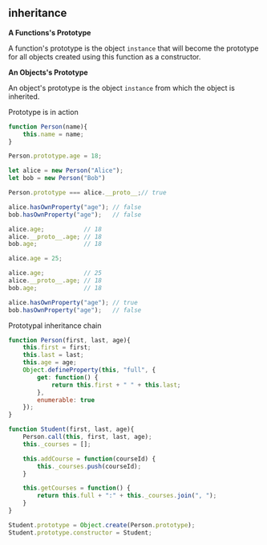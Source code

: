 ## inheritance

**A Functions's Prototype**

A function's prototype is the object `instance` that will become the prototype for all objects created using this function as a constructor.

**An Objects's Prototype**

An object's prototype is the object `instance` from which the object is inherited.

Prototype is in action 
```javascript
function Person(name){
    this.name = name;
}

Person.prototype.age = 18;

let alice = new Person("Alice");
let bob = new Person("Bob")

Person.prototype === alice.__proto__;// true

alice.hasOwnProperty("age"); // false
bob.hasOwnProperty("age");   // false

alice.age;           // 18
alice.__proto__.age; // 18
bob.age;             // 18

alice.age = 25;

alice.age;           // 25
alice.__proto__.age; // 18
bob.age;             // 18

alice.hasOwnProperty("age"); // true
bob.hasOwnProperty("age");   // false
```

Prototypal inheritance chain
```javascript
function Person(first, last, age){
    this.first = first;
    this.last = last;
    this.age = age;
    Object.defineProperty(this, "full", {
        get: function() {
            return this.first + " " + this.last;
        },
        enumerable: true
    });
}

function Student(first, last, age){
    Person.call(this, first, last, age);
    this._courses = [];

    this.addCourse = function(courseId) {
        this._courses.push(courseId);
    }

    this.getCourses = function() {
        return this.full + ":" + this._courses.join(", ");
    }
}

Student.prototype = Object.create(Person.prototype);
Student.prototype.constructor = Student;
```